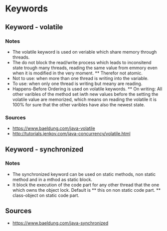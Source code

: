# Keywords
## Keyword - volatile
### Notes
* The volatile keyword is used on veriable which share memory through threads.
* The do not block the read/write process which leads to inconsitend state trough many threads, reading the same value from emmory even when it is modified in the very moment.
** Therefor not atomic.
* Not to use: when more than one thread is writing into the variable.
* To use: when only one thread is writing but meany are reading.
* Happens-Before Ordering is used on volatile keywords.
** On writing: All other varibles of the method set iwth new values before the setting the volatile value are memorized, which means on reading the volatile it is 100% for sure that the other varibles have also the newest state.
### Sources
* https://www.baeldung.com/java-volatile
* http://tutorials.jenkov.com/java-concurrency/volatile.html
## Keyword - synchronized
### Notes
* The synchronized keyword can be used on static methods, non static method and in a mthod as static block.
* It block the execution of the code part for any other thread that the one which owns the object lock. Default is
** this on non static code part.
** class-object on static code part.
## Sources
* https://www.baeldung.com/java-synchronized
